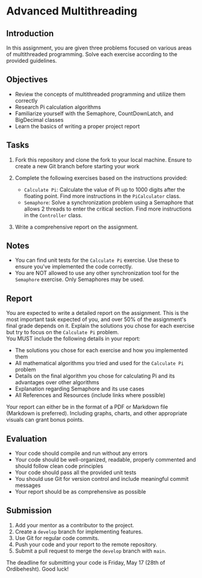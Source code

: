 # Advanced Multithreading

## Introduction

In this assignment, you are given three problems focused on various areas of multithreaded programming. Solve each
exercise according to the provided guidelines.

## Objectives

- Review the concepts of multithreaded programming and utilize them correctly
- Research Pi calculation algorithms
- Familiarize yourself with the Semaphore, CountDownLatch, and BigDecimal classes
- Learn the basics of writing a proper project report

## Tasks

1. Fork this repository and clone the fork to your local machine. Ensure to create a new Git branch before starting your
   work
2. Complete the following exercises based on the instructions provided:

    - `Calculate Pi`: Calculate the value of Pi up to 1000 digits after the floating point. Find
      more instructions in the `PiCalculator` class.
    - `Semaphore`: Solve a synchronization problem using a Semaphore that allows 2 threads to enter the critical
      section. Find more instructions in the `Controller` class.
3. Write a comprehensive report on the assignment.

## Notes

- You can find unit tests for the `Calculate Pi` exercise. Use these to ensure you've implemented the code correctly.
- You are NOT allowed to use any other synchronization tool for the `Semaphore` exercise. Only Semaphores may be used.

## Report

You are expected to write a detailed report on the assignment. This is the most important task
expected of you, and over 50% of the assignment's final grade depends on it. Explain the
solutions you chose for each exercise but try to focus on the `Calculate Pi` problem.
<br>You MUST include the following details in your report:

- The solutions you chose for each exercise and how you implemented them
- All mathematical algorithms you tried and used for the `Calculate Pi` problem
- Details on the final algorithm you chose for calculating Pi and its advantages over other algorithms
- Explanation regarding Semaphore and its use cases
- All References and Resources (include links where possible)

Your report can either be in the format of a PDF or Markdown file (Markdown is preferred).
Including graphs, charts, and other appropriate visuals can grant bonus points.

## Evaluation

- Your code should compile and run without any errors
- Your code should be well-organized, readable, properly commented and should follow clean code principles
- Your code should pass all the provided unit tests
- You should use Git for version control and include meaningful commit messages
- Your report should be as comprehensive as possible

## Submission

1. Add your mentor as a contributor to the project.
2. Create a `develop` branch for implementing features.
3. Use Git for regular code commits.
4. Push your code and your report to the remote repository.
5. Submit a pull request to merge the `develop` branch with `main`.

The deadline for submitting your code is Friday, May 17 (28th of Ordibehesht). Good luck!
